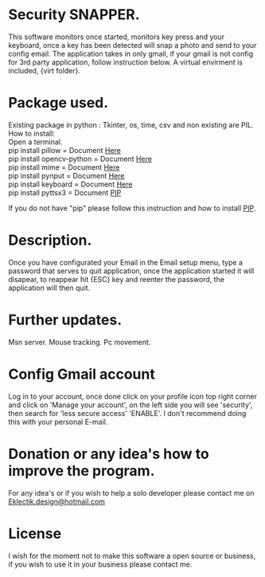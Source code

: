 # Security SNAPPER.
This software monitors once started, monitors key press and your keyboard, once a key has been detected will snap a photo and send to your
config email. The application takes in only gmail, if your gmail is not config for 3rd party application, follow instruction below.
A virtual envirment is included, {virt folder}.

# Package used.
Existing package in python : Tkinter, os, time, csv and non existing are PIL. How to install:<br />
Open a terminal.<br />
pip install pillow = Document [Here](https://pypi.org/project/Pillow)<br />
pip install opencv-python = Document [Here](https://pypi.org/project/opencv-python)<br />
pip install mime = Document [Here](https://pypi.org/project/mime)<br />
pip install pynput = Document [Here](https://pypi.org/project/pynput)<br />
pip install keyboard = Document [Here](https://pypi.org/project/keyboard)<br />
pip install pyttsx3 = Document [PIP](https://pypi.org/project/pyttsx3/)<br />

If you do not have "pip" please follow this instruction and how to install [PIP](https://phoenixnap.com/kb/install-pip-windows).

# Description.
Once you have configurated your Email in the Email setup menu, type a password that serves to quit application, once the application started it will disapear, to reappear hit
{ESC} key and reenter the password, the application will then quit. 

# Further updates.
Msn server.
Mouse tracking.
Pc movement.

# Config Gmail account
Log in to your account, once done click on your profile icon top right corner and click on 'Manage your account', on the left side you will see 'security', then search for 'less secure access' 'ENABLE'. I don't recommend doing this with your personal E-mail.

# Donation or any idea's how to improve the program.
For any idea's or if you wish to help a solo developer please contact me on Eklectik.design@hotmail.com

# License
I wish for the moment not to make this software a open source or business, if you wish to use it in your business please contact me.
